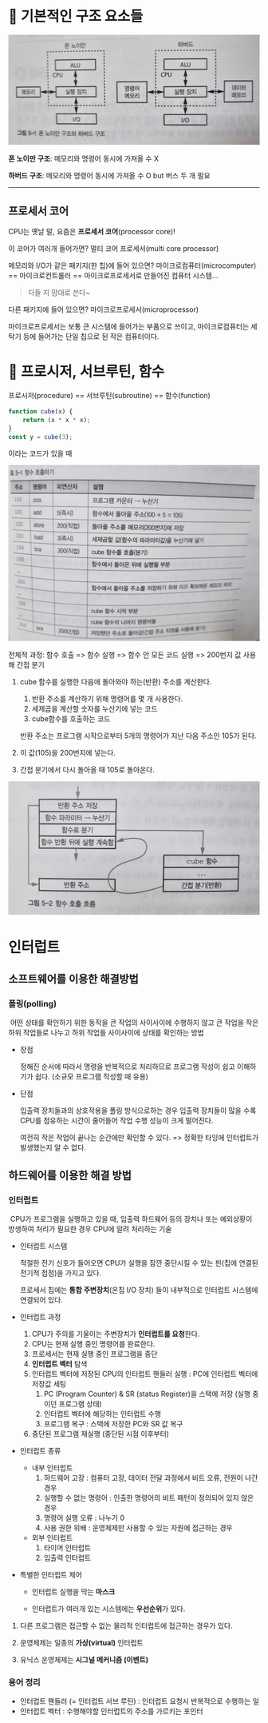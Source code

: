 # 📌 기본적인 구조 요소들

![img_5-1](.\img\img_5-1.jpg)

**폰 노이만 구조**: 메모리와 명령어 동시에 가져올 수 X

**하버드 구조**: 메모리와 명령어 동시에 가져올 수 O but 버스 두 개 필요

---

## 프로세서 코어

CPU는 옛날 말, 요즘은 **프로세서 코어**(processor core)!

이 코어가 여러개 들어가면?  멀티 코어 프로세서(multi core processor)

메모리와 I/O가 같은 패키지(한 칩)에 들어 있으면? 마이크로컴퓨터(microcomputer) == 마이크로컨트롤러 == 마이크로프로세서로 만들어진 컴퓨터 시스템... 

> 다들 지 맘대로 쓴다~

다른 패키지에 들어 있으면? 마이크로프로세서(microprocessor)

마이크로프로세서는 보통 큰 시스템에 들어가는 부품으로 쓰이고, 마이크로컴퓨터는 세탁기 등에 들어가는 단일 칩으로 된 작은 컴퓨터이다.

# 📌 프로시저, 서브루틴, 함수

프로시저(procedure) == 서브루틴(subroutine) == 함수(function)

```javascript
function cube(x) {
    return (x * x * x);
}
const y = cube(3);
```

이라는 코드가 있을 때 

![5-1](.\img\table_5-1.jpg)

전체적 과정: 함수 호출 => 함수 실행 => 함수 안 모든 코드 실행 => 200번지 값 사용해 간접 분기

1. cube 함수를 실행한 다음에 돌아와야 하는(반환) 주소를 계산한다.

   1. 반환 주소를 계산하기 위해 명령어를 몇 개 사용한다.
   2. 세제곱을 계산할 숫자를 누산기에 넣는 코드
   3. cube함수를 호출하는 코드

   반환 주소는 프로그램 시작으로부터 5개의 명령어가 지난 다음 주소인 105가 된다.

2. 이 값(105)을 200번지에 넣는다.

4. 간접 분기에서 다시 돌아올 때 105로 돌아온다.

![5-2](./img\5-2.jpg)







# 인터럽트

## 소프트웨어를 이용한 해결방법

### 폴링(polling)

​	어떤 상태를 확인하기 위한 동작을 큰 작업의 사이사이에 수행하지 않고 큰 작업을 작은 하위 작업들로 나누고 하위 작업들 사이사이에 상태를 확인하는 방법

*  장점 

   정해진 순서에 따라서 명령을 반복적으로 처리하므로 프로그램 작성이 쉽고 이해하기가 쉽다. (소규모 프로그램 작성할 때 유용)

*  단점

   입출력 장치들과의 상호작용을 폴링 방식으로하는 경우 입출력 장치들이 많을 수록 CPU를 점유하는 시간이 줄어들어 작업 수행 성능이 크게 떨어진다.

   여전히 작은 작업이 끝나는 순간에만 확인할 수 있다. => 정확한 타잉에 인터럽트가 발생했는지 알 수 없다.

## 하드웨어를 이용한 해결 방법

### 인터럽트

​	CPU가 프로그램을 실행하고 있을 때, 입출력 하드웨어 등의 장치나 또는 예외상황이 방생하여 처리가 필요한 경우 CPU에 알려 처리하는 기술

*  인터럽트 시스템 

   적절한 전기 신호가 들어오면 CPU가 실행을 잠깐 중단시킬 수 있는 핀(칩에 연결된 전기적 접점)을 가지고 있다.

   프로세서 칩에는 **통합 주변장치**(온칩 I/O 장치) 들이 내부적으로 인터럽트 시스템에 연결되어 있다.

*  인터럽트 과정

   1.  CPU가 주의를 기울이는 주변장치가 **인터럽트를 요청**한다.
   2.  CPU는 현재 실행 중인 명령어를 완료한다.
   3.  프로세서는 현재 실행 중인 프로그램을 중단
   4.  **인터럽트 벡터** 탐색
   5.  인터럽트 벡터에 저장된 CPU의 인터럽트 핸들러 실행 : PC에 인터럽트 벡터에 저장값 세팅
       1.  PC (Program Counter) & SR (status Register)을 스택에 저장 (실행 중이던 프로그램 상태)
       2.  인터럽트 벡터에 해당하는 인터럽트 수행
       3.  프로그램 복구 : 스택에 저장한 PC와 SR 값 복구
   6.  중단된 프로그램 재실행 (중단된 시점 이후부터)



*  인터럽트 종류

   *  내부 인터럽트
      1.  하드웨어 고장 : 컴퓨터 고장, 데이터 전달 과정에서 비트 오류, 전원이 나간 경우
      2.  실행할 수 없는 명령어 : 인출한 명령어의 비트 패턴이 정의되어 있지 않은 경우
      3.  명령어 실행 오류 : 나누기 0
      4.  사용 권한 위배 : 운영체제만 사용할 수 있는 자원에 접근하는 경우
   *  외부 인터럽트
      1.  타이머 인터럽트 
      2.  입출력 인터럽트

*  특별한 인터럽트 제어

   *  인터럽트 실행을 막는 **마스크**

   *  인터럽트가 여러개 있는 시스템에는 **우선순위**가 있다.

      

1.  다른 프로그램은 접근할 수 없는 물리적 인터럽트에 접근하는 경우가 있다.

2.  운영체제는 일종의 **가상(virtual)** 인터럽트

3.  유닉스 운영체제는 **시그널 메커니즘 (이벤트)**

    

### 용어 정리

*  인터럽트 핸들러 (= 인터럽트 서브 루틴) : 인터럽트 요청시 반복적으로 수행하는 일
*  인터럽트 벡터 : 수행해야할 인터럽트의 주소를 가르키는 포인터

